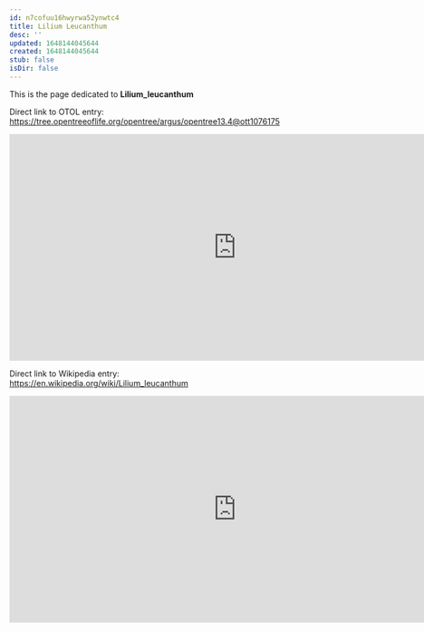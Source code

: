 ```yaml
---
id: n7cofuu16hwyrwa52ynwtc4
title: Lilium Leucanthum
desc: ''
updated: 1648144045644
created: 1648144045644
stub: false
isDir: false
---
```

This is the page dedicated to **Lilium_leucanthum**


Direct link to OTOL entry: https://tree.opentreeoflife.org/opentree/argus/opentree13.4@ott1076175



<html>
    <body>
    <iframe src="https://tree.opentreeoflife.org/opentree/argus/opentree13.4@ott1076175"
    width="800" height="400" frameborder="0" allowfullscreen> </iframe>
    </body>
</html>
    


Direct link to Wikipedia entry: https://en.wikipedia.org/wiki/Lilium_leucanthum



<html>
    <body>
    <iframe src="https://en.wikipedia.org/wiki/Lilium_leucanthum"
    width="800" height="400" frameborder="0" allowfullscreen> </iframe>
    </body>
</html>
    
